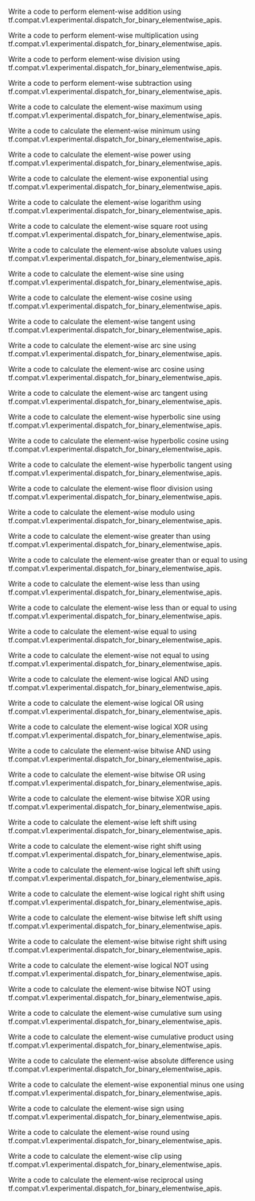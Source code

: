 Write a code to perform element-wise addition using tf.compat.v1.experimental.dispatch_for_binary_elementwise_apis.

Write a code to perform element-wise multiplication using tf.compat.v1.experimental.dispatch_for_binary_elementwise_apis.

Write a code to perform element-wise division using tf.compat.v1.experimental.dispatch_for_binary_elementwise_apis.

Write a code to perform element-wise subtraction using tf.compat.v1.experimental.dispatch_for_binary_elementwise_apis.

Write a code to calculate the element-wise maximum using tf.compat.v1.experimental.dispatch_for_binary_elementwise_apis.

Write a code to calculate the element-wise minimum using tf.compat.v1.experimental.dispatch_for_binary_elementwise_apis.

Write a code to calculate the element-wise power using tf.compat.v1.experimental.dispatch_for_binary_elementwise_apis.

Write a code to calculate the element-wise exponential using tf.compat.v1.experimental.dispatch_for_binary_elementwise_apis.

Write a code to calculate the element-wise logarithm using tf.compat.v1.experimental.dispatch_for_binary_elementwise_apis.

Write a code to calculate the element-wise square root using tf.compat.v1.experimental.dispatch_for_binary_elementwise_apis.

Write a code to calculate the element-wise absolute values using tf.compat.v1.experimental.dispatch_for_binary_elementwise_apis.

Write a code to calculate the element-wise sine using tf.compat.v1.experimental.dispatch_for_binary_elementwise_apis.

Write a code to calculate the element-wise cosine using tf.compat.v1.experimental.dispatch_for_binary_elementwise_apis.

Write a code to calculate the element-wise tangent using tf.compat.v1.experimental.dispatch_for_binary_elementwise_apis.

Write a code to calculate the element-wise arc sine using tf.compat.v1.experimental.dispatch_for_binary_elementwise_apis.

Write a code to calculate the element-wise arc cosine using tf.compat.v1.experimental.dispatch_for_binary_elementwise_apis.

Write a code to calculate the element-wise arc tangent using tf.compat.v1.experimental.dispatch_for_binary_elementwise_apis.

Write a code to calculate the element-wise hyperbolic sine using tf.compat.v1.experimental.dispatch_for_binary_elementwise_apis.

Write a code to calculate the element-wise hyperbolic cosine using tf.compat.v1.experimental.dispatch_for_binary_elementwise_apis.

Write a code to calculate the element-wise hyperbolic tangent using tf.compat.v1.experimental.dispatch_for_binary_elementwise_apis.

Write a code to calculate the element-wise floor division using tf.compat.v1.experimental.dispatch_for_binary_elementwise_apis.

Write a code to calculate the element-wise modulo using tf.compat.v1.experimental.dispatch_for_binary_elementwise_apis.

Write a code to calculate the element-wise greater than using tf.compat.v1.experimental.dispatch_for_binary_elementwise_apis.

Write a code to calculate the element-wise greater than or equal to using tf.compat.v1.experimental.dispatch_for_binary_elementwise_apis.

Write a code to calculate the element-wise less than using tf.compat.v1.experimental.dispatch_for_binary_elementwise_apis.

Write a code to calculate the element-wise less than or equal to using tf.compat.v1.experimental.dispatch_for_binary_elementwise_apis.

Write a code to calculate the element-wise equal to using tf.compat.v1.experimental.dispatch_for_binary_elementwise_apis.

Write a code to calculate the element-wise not equal to using tf.compat.v1.experimental.dispatch_for_binary_elementwise_apis.

Write a code to calculate the element-wise logical AND using tf.compat.v1.experimental.dispatch_for_binary_elementwise_apis.

Write a code to calculate the element-wise logical OR using tf.compat.v1.experimental.dispatch_for_binary_elementwise_apis.

Write a code to calculate the element-wise logical XOR using tf.compat.v1.experimental.dispatch_for_binary_elementwise_apis.

Write a code to calculate the element-wise bitwise AND using tf.compat.v1.experimental.dispatch_for_binary_elementwise_apis.

Write a code to calculate the element-wise bitwise OR using tf.compat.v1.experimental.dispatch_for_binary_elementwise_apis.

Write a code to calculate the element-wise bitwise XOR using tf.compat.v1.experimental.dispatch_for_binary_elementwise_apis.

Write a code to calculate the element-wise left shift using tf.compat.v1.experimental.dispatch_for_binary_elementwise_apis.

Write a code to calculate the element-wise right shift using tf.compat.v1.experimental.dispatch_for_binary_elementwise_apis.

Write a code to calculate the element-wise logical left shift using tf.compat.v1.experimental.dispatch_for_binary_elementwise_apis.

Write a code to calculate the element-wise logical right shift using tf.compat.v1.experimental.dispatch_for_binary_elementwise_apis.

Write a code to calculate the element-wise bitwise left shift using tf.compat.v1.experimental.dispatch_for_binary_elementwise_apis.

Write a code to calculate the element-wise bitwise right shift using tf.compat.v1.experimental.dispatch_for_binary_elementwise_apis.

Write a code to calculate the element-wise logical NOT using tf.compat.v1.experimental.dispatch_for_binary_elementwise_apis.

Write a code to calculate the element-wise bitwise NOT using tf.compat.v1.experimental.dispatch_for_binary_elementwise_apis.

Write a code to calculate the element-wise cumulative sum using tf.compat.v1.experimental.dispatch_for_binary_elementwise_apis.

Write a code to calculate the element-wise cumulative product using tf.compat.v1.experimental.dispatch_for_binary_elementwise_apis.

Write a code to calculate the element-wise absolute difference using tf.compat.v1.experimental.dispatch_for_binary_elementwise_apis.

Write a code to calculate the element-wise exponential minus one using tf.compat.v1.experimental.dispatch_for_binary_elementwise_apis.

Write a code to calculate the element-wise sign using tf.compat.v1.experimental.dispatch_for_binary_elementwise_apis.

Write a code to calculate the element-wise round using tf.compat.v1.experimental.dispatch_for_binary_elementwise_apis.

Write a code to calculate the element-wise clip using tf.compat.v1.experimental.dispatch_for_binary_elementwise_apis.

Write a code to calculate the element-wise reciprocal using tf.compat.v1.experimental.dispatch_for_binary_elementwise_apis.